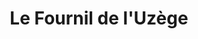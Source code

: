---
title: "Le Fournil de l'Uzège"
url: /saint-quentin-la-poterie/le-fournil-de-luzege/
shop: Bäckerei
---